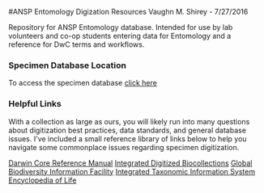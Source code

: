 #ANSP Entomology Digization Resources
Vaughn M. Shirey - 7/27/2016

Repository for ANSP Entomology database. Intended for use by lab volunteers and co-op students entering data for Entomology and a reference for DwC terms and workflows. 

### Specimen Database Location
To access the specimen database [click here](http://symbiont.ansp.org/ent_symbiota/)

### Helpful Links 
With a collection as large as ours, you will likely run into many questions about digitization best practices, data standards, and general database issues. I've included a small reference library of links below to help you navigate some commonplace issues regarding specimen digitization.

[Darwin Core Reference Manual](http://rs.tdwg.org/dwc/)
[Integrated Digitized Biocollections](https://www.idigbio.org/)
[Global Biodiversity Information Facility](http://www.gbif.org/)
[Integrated Taxonomic Information System](http://www.itis.gov/)
[Encyclopedia of Life](http://www.eol.org/)



